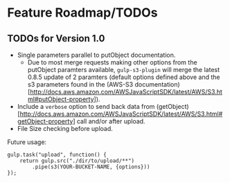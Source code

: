 # Feature Roadmap/TODOs

## TODOs for Version 1.0

* Single parameters parallel to putObject documentation.
  * Due to most merge requests making other options from the putObject paramters
    available, `gulp-s3-plugin` will merge the latest 0.8.5 update of 2 paramters (default options defined above and the s3 parameters found in the (AWS-S3 documentation)[http://docs.aws.amazon.com/AWSJavaScriptSDK/latest/AWS/S3.html#putObject-property]).
* Include a `verbose` option to send back data from (getObject)[http://docs.aws.amazon.com/AWSJavaScriptSDK/latest/AWS/S3.html#getObject-property] call and/or after upload.
* File Size checking before upload.

Future usage:

    gulp.task("upload", function() {
        return gulp.src("./dir/to/upload/**")
            .pipe(s3(YOUR-BUCKET-NAME, {options}))
    });